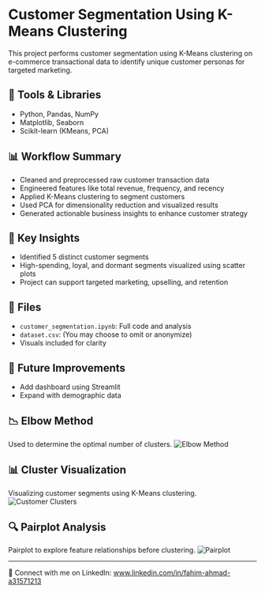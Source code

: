 # Customer Segmentation Using K-Means Clustering

This project performs customer segmentation using K-Means clustering on e-commerce transactional data to identify unique customer personas for targeted marketing.

## 🔧 Tools & Libraries
- Python, Pandas, NumPy
- Matplotlib, Seaborn
- Scikit-learn (KMeans, PCA)

## 📊 Workflow Summary
- Cleaned and preprocessed raw customer transaction data
- Engineered features like total revenue, frequency, and recency
- Applied K-Means clustering to segment customers
- Used PCA for dimensionality reduction and visualized results
- Generated actionable business insights to enhance customer strategy

## 📌 Key Insights
- Identified 5 distinct customer segments
- High-spending, loyal, and dormant segments visualized using scatter plots
- Project can support targeted marketing, upselling, and retention

## 📁 Files
- `customer_segmentation.ipynb`: Full code and analysis
- `dataset.csv`: (You may choose to omit or anonymize)
- Visuals included for clarity

## 🚀 Future Improvements
- Add dashboard using Streamlit
- Expand with demographic data



## 📉 Elbow Method
Used to determine the optimal number of clusters.
![Elbow Method](visuals/ElbowMethod.png)

## 📊 Cluster Visualization
Visualizing customer segments using K-Means clustering.
![Customer Clusters](visuals/CustomerClusters.png)

## 🔍 Pairplot Analysis
Pairplot to explore feature relationships before clustering.
![Pairplot](visuals/Pairplot.png)

---

🔗 Connect with me on LinkedIn:    www.linkedin.com/in/fahim-ahmad-a31571213
